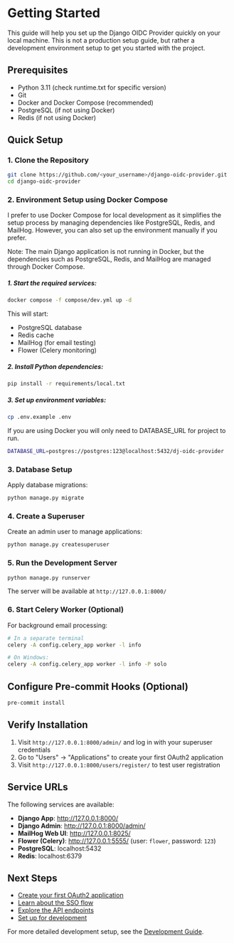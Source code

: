 # Getting Started

This guide will help you set up the Django OIDC Provider quickly on your local machine. This is not a production setup guide, but rather a development environment setup to get you started with the project.

## Prerequisites

- Python 3.11 (check runtime.txt for specific version)
- Git
- Docker and Docker Compose (recommended)
- PostgreSQL (if not using Docker)
- Redis (if not using Docker)

## Quick Setup

### 1. Clone the Repository

```bash
git clone https://github.com/<your_username>/django-oidc-provider.git
cd django-oidc-provider
```

### 2. Environment Setup using Docker Compose

I prefer to use Docker Compose for local development as it simplifies the setup process by managing dependencies like PostgreSQL, Redis, and MailHog. However, you can also set up the environment manually if you prefer.

Note: The main Django application is not running in Docker, but the dependencies such as PostgreSQL, Redis, and MailHog are managed through Docker Compose.

##### 1. Start the required services:

```bash
docker compose -f compose/dev.yml up -d
```

This will start:

- PostgreSQL database
- Redis cache
- MailHog (for email testing)
- Flower (Celery monitoring)

##### 2. Install Python dependencies:

```bash
pip install -r requirements/local.txt
```

##### 3. Set up environment variables:

```bash
cp .env.example .env
```

If you are using Docker you will only need to DATABASE_URL for project to run.

```bash
DATABASE_URL=postgres://postgres:123@localhost:5432/dj-oidc-provider
```

### 3. Database Setup

Apply database migrations:

```bash
python manage.py migrate
```

### 4. Create a Superuser

Create an admin user to manage applications:

```bash
python manage.py createsuperuser
```

### 5. Run the Development Server

```bash
python manage.py runserver
```

The server will be available at `http://127.0.0.1:8000/`

### 6. Start Celery Worker (Optional)

For background email processing:

```bash
# In a separate terminal
celery -A config.celery_app worker -l info

# On Windows:
celery -A config.celery_app worker -l info -P solo
```

## Configure Pre-commit Hooks (Optional)

```bash
pre-commit install
```

## Verify Installation

1. Visit `http://127.0.0.1:8000/admin/` and log in with your superuser credentials
2. Go to "Users" → "Applications" to create your first OAuth2 application
3. Visit `http://127.0.0.1:8000/users/register/` to test user registration

## Service URLs

The following services are available:

- **Django App**: http://127.0.0.1:8000/
- **Django Admin**: http://127.0.0.1:8000/admin/
- **MailHog Web UI**: http://127.0.0.1:8025/
- **Flower (Celery)**: http://127.0.0.1:5555/ (user: `flower`, password: `123`)
- **PostgreSQL**: localhost:5432
- **Redis**: localhost:6379

## Next Steps

- [Create your first OAuth2 application](applications.md)
- [Learn about the SSO flow](sso-flow.md)
- [Explore the API endpoints](api/endpoints.md)
- [Set up for development](development.md)

For more detailed development setup, see the [Development Guide](development.md).
